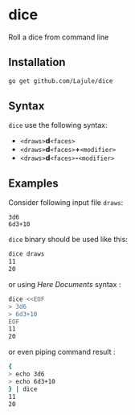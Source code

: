 # dice

Roll a dice from command line

## Installation

```sh
go get github.com/Lajule/dice
```

## Syntax

`dice` use the following syntax:
* `<draws>`**d**`<faces>`
* `<draws>`**d**`<faces>`**+**`<modifier>`
* `<draws>`**d**`<faces>`**-**`<modifier>`

## Examples

Consider following input file `draws`:

```
3d6
6d3+10
```

`dice` binary should be used like this:


```sh
dice draws
11
20
```

or using _Here Documents_ syntax :

```sh
dice <<EOF
> 3d6
> 6d3+10
EOF
11
20
```

or even piping command result :

```sh
{
> echo 3d6
> echo 6d3+10
} | dice
11
20
```
